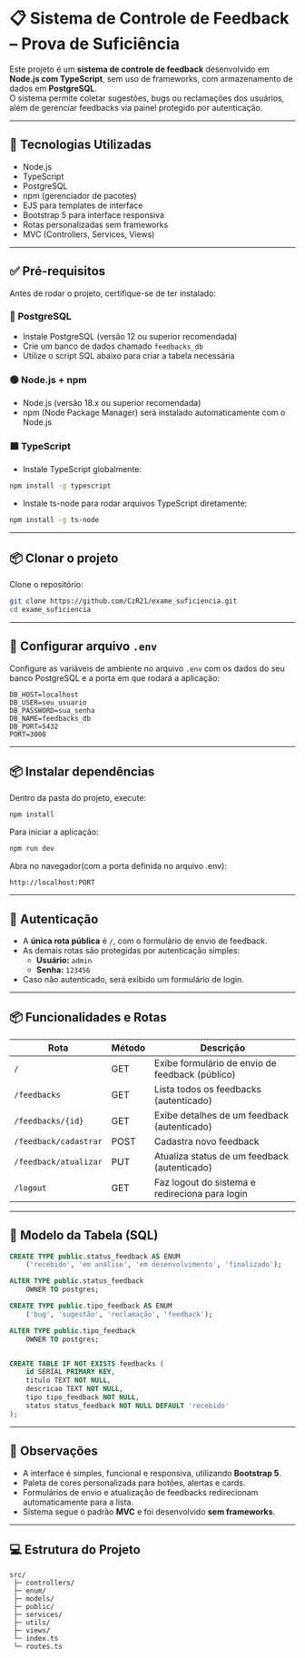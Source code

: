 
# 📋 Sistema de Controle de Feedback – Prova de Suficiência

Este projeto é um **sistema de controle de feedback** desenvolvido em **Node.js com TypeScript**, sem uso de frameworks, com armazenamento de dados em **PostgreSQL**.  
O sistema permite coletar sugestões, bugs ou reclamações dos usuários, além de gerenciar feedbacks via painel protegido por autenticação.

---

## 🚀 Tecnologias Utilizadas

- Node.js
- TypeScript
- PostgreSQL
- npm (gerenciador de pacotes)
- EJS para templates de interface
- Bootstrap 5 para interface responsiva
- Rotas personalizadas sem frameworks
- MVC (Controllers, Services, Views)

---

## ✅ Pré-requisitos

Antes de rodar o projeto, certifique-se de ter instalado:

### 🐘 PostgreSQL 
- Instale PostgreSQL (versão 12 ou superior recomendada) 
- Crie um banco de dados chamado `feedbacks_db`  
- Utilize o script SQL abaixo para criar a tabela necessária

### 🟢 Node.js + npm
- Node.js (versão 18.x ou superior recomendada)  
- npm (Node Package Manager) será instalado automaticamente com o Node.js  

### 🟦 TypeScript
- Instale TypeScript globalmente:
```bash
npm install -g typescript
```
- Instale ts-node para rodar arquivos TypeScript diretamente:
```bash
npm install -g ts-node
```

---

## 📦 Clonar o projeto

Clone o repositório:

```bash
git clone https://github.com/CzR21/exame_suficiencia.git
cd exame_suficiencia
```

---

## 🔧 Configurar arquivo `.env`

Configure as variáveis de ambiente no arquivo `.env` com os dados do seu banco PostgreSQL e a porta em que rodará a aplicação:

```
DB_HOST=localhost
DB_USER=seu_usuario
DB_PASSWORD=sua_senha
DB_NAME=feedbacks_db
DB_PORT=5432
PORT=3000
```

---

## 📦 Instalar dependências

Dentro da pasta do projeto, execute:

```bash
npm install
```

Para iniciar a aplicação:

```bash
npm run dev
```

Abra no navegador(com a porta definida no arquivo .env):

```
http://localhost:PORT
```

---

## 🔐 Autenticação

- A **única rota pública** é `/`, com o formulário de envio de feedback.  
- As demais rotas são protegidas por autenticação simples:  
  - **Usuário:** `admin`  
  - **Senha:** `123456`  
- Caso não autenticado, será exibido um formulário de login.

---

## 📦 Funcionalidades e Rotas

| Rota | Método | Descrição |
|------|--------|-----------|
| `/` | GET | Exibe formulário de envio de feedback (público) |
| `/feedbacks` | GET | Lista todos os feedbacks (autenticado) |
| `/feedbacks/{id}` | GET | Exibe detalhes de um feedback (autenticado) |
| `/feedback/cadastrar` | POST | Cadastra novo feedback |
| `/feedback/atualizar` | PUT | Atualiza status de um feedback (autenticado) |
| `/logout` | GET | Faz logout do sistema e redireciona para login |

---

## 🧾 Modelo da Tabela (SQL)

```sql
CREATE TYPE public.status_feedback AS ENUM
    ('recebido', 'em análise', 'em desenvolvimento', 'finalizado');

ALTER TYPE public.status_feedback
    OWNER TO postgres;

CREATE TYPE public.tipo_feedback AS ENUM
    ('bug', 'sugestão', 'reclamação', 'feedback');

ALTER TYPE public.tipo_feedback
    OWNER TO postgres;


CREATE TABLE IF NOT EXISTS feedbacks (
    id SERIAL PRIMARY KEY,
    titulo TEXT NOT NULL,
    descricao TEXT NOT NULL,
    tipo tipo_feedback NOT NULL,
    status status_feedback NOT NULL DEFAULT 'recebido'
);
```

---

## 📝 Observações

- A interface é simples, funcional e responsiva, utilizando **Bootstrap 5**.  
- Paleta de cores personalizada para botões, alertas e cards.  
- Formulários de envio e atualização de feedbacks redirecionam automaticamente para a lista.  
- Sistema segue o padrão **MVC** e foi desenvolvido **sem frameworks**.  

---

## 💻 Estrutura do Projeto

```
src/
 ├─ controllers/  
 ├─ enum/     
 ├─ models/         
 ├─ public/             
 ├─ services/             
 ├─ utils/        
 ├─ views/      
 └─ index.ts          
 └─ routes.ts     
```
